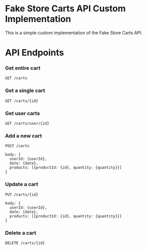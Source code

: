 # Fake Store Carts API Custom Implementation

This is a simple custom implementation of the Fake Store Carts API.

# API Endpoints

### Get entire cart

```
GET /carts
```

### Get a single cart

```
GET /carts/{id}
```

### Get user carts

```
GET /carts/user/{id}
```

### Add a new cart

```
POST /carts
```

```
body: {
  userId: {userId},
  date: {date},
  products: [{productId: {id}, quantity: {quantity}}]
}
```

### Update a cart
```
PUT /carts/{id}
```

```
body: {
  userId: {userId},
  date: {date},
  products: [{productId: {id}, quantity: {quantity}}]
}
```

### Delete a cart

```
DELETE /carts/{id}
```